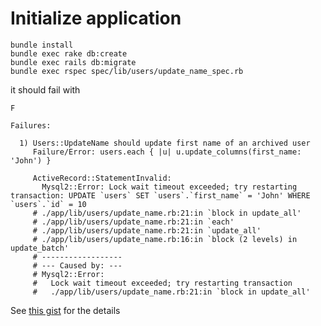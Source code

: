 # Initialize application

```
bundle install
bundle exec rake db:create
bundle exec rails db:migrate
bundle exec rspec spec/lib/users/update_name_spec.rb
```

it should fail with

```
F

Failures:

  1) Users::UpdateName should update first name of an archived user
     Failure/Error: users.each { |u| u.update_columns(first_name: 'John') }

     ActiveRecord::StatementInvalid:
       Mysql2::Error: Lock wait timeout exceeded; try restarting transaction: UPDATE `users` SET `users`.`first_name` = 'John' WHERE `users`.`id` = 10
     # ./app/lib/users/update_name.rb:21:in `block in update_all'
     # ./app/lib/users/update_name.rb:21:in `each'
     # ./app/lib/users/update_name.rb:21:in `update_all'
     # ./app/lib/users/update_name.rb:16:in `block (2 levels) in update_batch'
     # ------------------
     # --- Caused by: ---
     # Mysql2::Error:
     #   Lock wait timeout exceeded; try restarting transaction
     #   ./app/lib/users/update_name.rb:21:in `block in update_all'

```

See [this gist](https://gist.github.com/Hirurg103/0425c41a09b298f22484dfc61666949e) for the details
